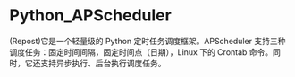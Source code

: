 # Python_APScheduler
(Repost)它是一个轻量级的 Python 定时任务调度框架。APScheduler 支持三种调度任务：固定时间间隔，固定时间点（日期），Linux 下的 Crontab 命令。同时，它还支持异步执行、后台执行调度任务。
